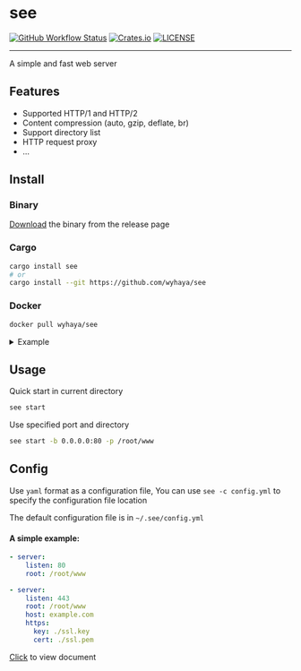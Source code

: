 
# see

[![GitHub Workflow Status](https://img.shields.io/github/workflow/status/wyhaya/see/Build?style=flat-square)](https://github.com/wyhaya/see/actions)
[![Crates.io](https://img.shields.io/crates/v/see.svg?style=flat-square)](https://crates.io/crates/see)
[![LICENSE](https://img.shields.io/crates/l/see.svg?style=flat-square)](https://github.com/wyhaya/see/blob/master/LICENSE)

---

A simple and fast web server

## Features

* Supported HTTP/1 and HTTP/2
* Content compression (auto, gzip, deflate, br)
* Support directory list
* HTTP request proxy
* ...

## Install

### Binary

[Download](https://github.com/wyhaya/see/releases) the binary from the release page

### Cargo

```bash
cargo install see
# or
cargo install --git https://github.com/wyhaya/see
```

### Docker

```bash
docker pull wyhaya/see
```

<details>
    <summary>Example</summary>

---
Add the following to `config.yml`

```yml
- server:
    listen: 80
    echo: Hello world
```

```
mkdir your-config && vim your-config/config.yml
```

Run container

```bash
docker run -idt --name see -p 80:80 -p 443:443 -v your-config:/.see wyhaya/see
```

Open [http://127.0.0.1](http://127.0.0.1) and you should see `hello world`.

</details>

## Usage

Quick start in current directory

```bash
see start
```

Use specified port and directory

```bash
see start -b 0.0.0.0:80 -p /root/www
```

## Config

Use `yaml` format as a configuration file, You can use `see -c config.yml` to specify the configuration file location

The default configuration file is in `~/.see/config.yml`

#### A simple example: 

```yaml
- server:
    listen: 80
    root: /root/www

- server:
    listen: 443
    root: /root/www
    host: example.com
    https:
      key: ./ssl.key
      cert: ./ssl.pem
```

[Click](./docs/config.md) to view document
